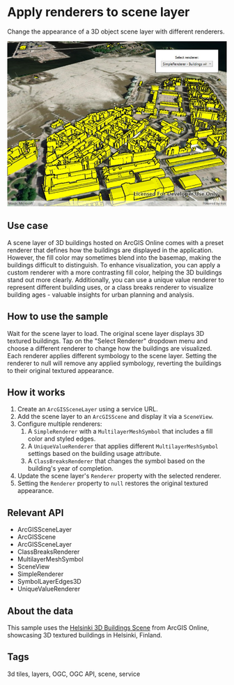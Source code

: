 # Apply renderers to scene layer

Change the appearance of a 3D object scene layer with different renderers.

![Image of Apply renderers to scene layer](ApplyRenderersToSceneLayer.jpg)

## Use case

A scene layer of 3D buildings hosted on ArcGIS Online comes with a preset renderer that defines how the buildings are displayed in the application. However, the fill color may sometimes blend into the basemap, making the buildings difficult to distinguish. To enhance visualization, you can apply a custom renderer with a more contrasting fill color, helping the 3D buildings stand out more clearly. Additionally, you can use a unique value renderer to represent different building uses, or a class breaks renderer to visualize building ages - valuable insights for urban planning and analysis.

## How to use the sample

Wait for the scene layer to load. The original scene layer displays 3D textured buildings. Tap on the "Select Renderer" dropdown menu and choose a different renderer to change how the buildings are visualized. Each renderer applies different symbology to the scene layer. Setting the renderer to null will remove any applied symbology, reverting the buildings to their original textured appearance.

## How it works

1. Create an `ArcGISSceneLayer` using a service URL.
2. Add the scene layer to an `ArcGISScene` and display it via a `SceneView`.
3. Configure multiple renderers:
   1. A `SimpleRenderer` with a `MultilayerMeshSymbol` that includes a fill color and styled edges.
   2. A `UniqueValueRenderer` that applies different `MultilayerMeshSymbol` settings based on the building usage attribute.
   3. A `ClassBreaksRenderer` that changes the symbol based on the building's year of completion.
4. Update the scene layer's `Renderer` property with the selected renderer.
5. Setting the `Renderer` property to `null` restores the original textured appearance.

## Relevant API

* ArcGISSceneLayer  
* ArcGISScene
* ArcGISSceneLayer
* ClassBreaksRenderer
* MultilayerMeshSymbol
* SceneView
* SimpleRenderer
* SymbolLayerEdges3D
* UniqueValueRenderer

## About the data

This sample uses the [Helsinki 3D Buildings Scene](https://www.arcgis.com/home/item.html?id=fdfa7e3168e74bf5b846fc701180930b) from ArcGIS Online, showcasing 3D textured buildings in Helsinki, Finland.

## Tags

3d tiles, layers, OGC, OGC API, scene, service
